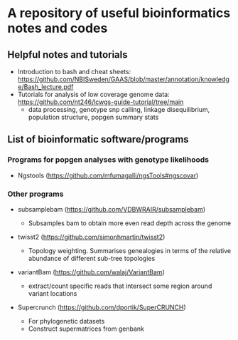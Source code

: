 #  A repository of useful bioinformatics notes and codes
## Helpful notes and tutorials
- Introduction to bash and cheat sheets: https://github.com/NBISweden/GAAS/blob/master/annotation/knowledge/Bash_lecture.pdf
- Tutorials for analysis of low coverage genome data: https://github.com/nt246/lcwgs-guide-tutorial/tree/main
  - data processing, genotype snp calling, linkage disequilibrium, population structure, popgen summary stats

## List of bioinformatic software/programs
### Programs for popgen analyses with genotype likelihoods
- Ngstools (https://github.com/mfumagalli/ngsTools#ngscovar)

### Other programs
- subsamplebam (https://github.com/VDBWRAIR/subsamplebam)
  - Subsamples bam to obtain more even read depth across the genome

- twisst2 (https://github.com/simonhmartin/twisst2)
  - Topology weighting. Summarises genealogies in terms of the relative abundance of different sub-tree topologies

- variantBam (https://github.com/walaj/VariantBam)
  - extract/count specific reads that intersect some region around variant locations

- Supercrunch (https://github.com/dportik/SuperCRUNCH)
  - For phylogenetic datasets
  - Construct supermatrices from genbank
